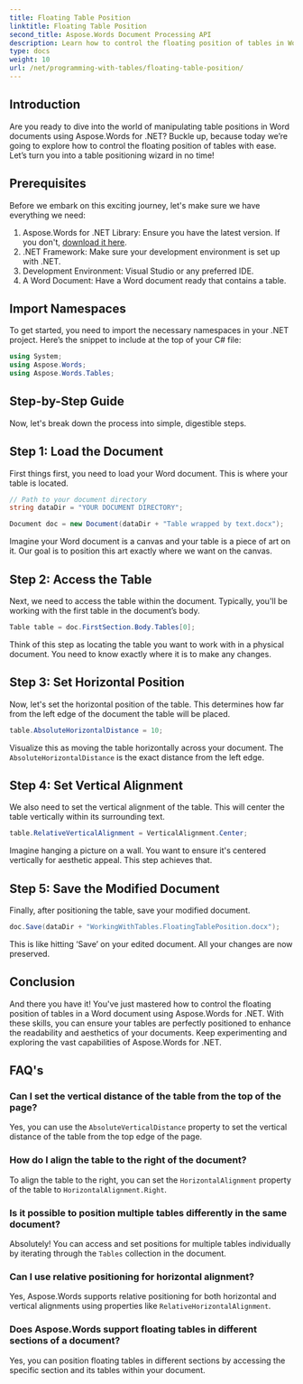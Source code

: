 ```yaml
---
title: Floating Table Position
linktitle: Floating Table Position
second_title: Aspose.Words Document Processing API
description: Learn how to control the floating position of tables in Word documents using Aspose.Words for .NET with our detailed, step-by-step guide.
type: docs
weight: 10
url: /net/programming-with-tables/floating-table-position/
---
```

## Introduction

Are you ready to dive into the world of manipulating table positions in Word documents using Aspose.Words for .NET? Buckle up, because today we’re going to explore how to control the floating position of tables with ease. Let’s turn you into a table positioning wizard in no time!

## Prerequisites

Before we embark on this exciting journey, let's make sure we have everything we need:

1. Aspose.Words for .NET Library: Ensure you have the latest version. If you don't, [download it here](https://releases.aspose.com/words/net/).
2. .NET Framework: Make sure your development environment is set up with .NET.
3. Development Environment: Visual Studio or any preferred IDE.
4. A Word Document: Have a Word document ready that contains a table.

## Import Namespaces

To get started, you need to import the necessary namespaces in your .NET project. Here’s the snippet to include at the top of your C# file:

```csharp
using System;
using Aspose.Words;
using Aspose.Words.Tables;
```

## Step-by-Step Guide

Now, let's break down the process into simple, digestible steps.

## Step 1: Load the Document

First things first, you need to load your Word document. This is where your table is located.

```csharp
// Path to your document directory 
string dataDir = "YOUR DOCUMENT DIRECTORY";

Document doc = new Document(dataDir + "Table wrapped by text.docx");
```

Imagine your Word document is a canvas and your table is a piece of art on it. Our goal is to position this art exactly where we want on the canvas.

## Step 2: Access the Table

Next, we need to access the table within the document. Typically, you'll be working with the first table in the document’s body.

```csharp
Table table = doc.FirstSection.Body.Tables[0];
```

Think of this step as locating the table you want to work with in a physical document. You need to know exactly where it is to make any changes.

## Step 3: Set Horizontal Position

Now, let's set the horizontal position of the table. This determines how far from the left edge of the document the table will be placed.

```csharp
table.AbsoluteHorizontalDistance = 10;
```

Visualize this as moving the table horizontally across your document. The `AbsoluteHorizontalDistance` is the exact distance from the left edge.

## Step 4: Set Vertical Alignment

We also need to set the vertical alignment of the table. This will center the table vertically within its surrounding text.

```csharp
table.RelativeVerticalAlignment = VerticalAlignment.Center;
```

Imagine hanging a picture on a wall. You want to ensure it's centered vertically for aesthetic appeal. This step achieves that.

## Step 5: Save the Modified Document

Finally, after positioning the table, save your modified document.

```csharp
doc.Save(dataDir + "WorkingWithTables.FloatingTablePosition.docx");
```

This is like hitting ‘Save’ on your edited document. All your changes are now preserved.

## Conclusion

And there you have it! You've just mastered how to control the floating position of tables in a Word document using Aspose.Words for .NET. With these skills, you can ensure your tables are perfectly positioned to enhance the readability and aesthetics of your documents. Keep experimenting and exploring the vast capabilities of Aspose.Words for .NET.

## FAQ's

### Can I set the vertical distance of the table from the top of the page?

Yes, you can use the `AbsoluteVerticalDistance` property to set the vertical distance of the table from the top edge of the page.

### How do I align the table to the right of the document?

To align the table to the right, you can set the `HorizontalAlignment` property of the table to `HorizontalAlignment.Right`.

### Is it possible to position multiple tables differently in the same document?

Absolutely! You can access and set positions for multiple tables individually by iterating through the `Tables` collection in the document.

### Can I use relative positioning for horizontal alignment?

Yes, Aspose.Words supports relative positioning for both horizontal and vertical alignments using properties like `RelativeHorizontalAlignment`.

### Does Aspose.Words support floating tables in different sections of a document?

Yes, you can position floating tables in different sections by accessing the specific section and its tables within your document.
